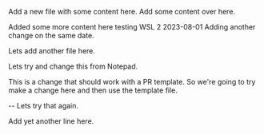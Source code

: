 
Add a new file with some content here.
Add some content over here.

Added some more content here testing WSL 2 2023-08-01
Adding another change on the same date.

Lets add another file here.

Lets try and change this from Notepad.

This is a change that should work with a PR template.
So we're going to try make a change here and then use the template file.

-- Lets try that again.

Add yet another line here.